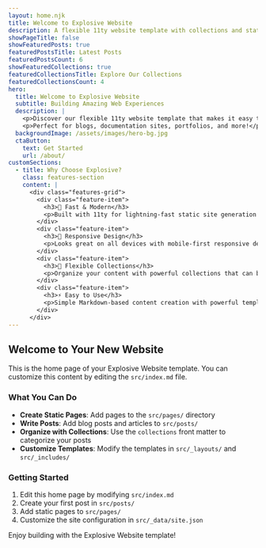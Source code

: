 ```yaml
---
layout: home.njk
title: Welcome to Explosive Website
description: A flexible 11ty website template with collections and static pages
showPageTitle: false
showFeaturedPosts: true
featuredPostsTitle: Latest Posts
featuredPostsCount: 6
showFeaturedCollections: true
featuredCollectionsTitle: Explore Our Collections
featuredCollectionsCount: 4
hero:
  title: Welcome to Explosive Website
  subtitle: Building Amazing Web Experiences
  description: |
    <p>Discover our flexible 11ty website template that makes it easy to create beautiful, organized content with collections and static pages.</p>
    <p>Perfect for blogs, documentation sites, portfolios, and more!</p>
  backgroundImage: /assets/images/hero-bg.jpg
  ctaButton:
    text: Get Started
    url: /about/
customSections:
  - title: Why Choose Explosive?
    class: features-section
    content: |
      <div class="features-grid">
        <div class="feature-item">
          <h3>🚀 Fast & Modern</h3>
          <p>Built with 11ty for lightning-fast static site generation and modern web standards.</p>
        </div>
        <div class="feature-item">
          <h3>📱 Responsive Design</h3>
          <p>Looks great on all devices with mobile-first responsive design principles.</p>
        </div>
        <div class="feature-item">
          <h3>🎨 Flexible Collections</h3>
          <p>Organize your content with powerful collections that can be nested and cross-referenced.</p>
        </div>
        <div class="feature-item">
          <h3>⚡ Easy to Use</h3>
          <p>Simple Markdown-based content creation with powerful templating capabilities.</p>
        </div>
      </div>
---
```


## Welcome to Your New Website

This is the home page of your Explosive Website template. You can customize this content by editing the `src/index.md` file.

### What You Can Do

- **Create Static Pages**: Add pages to the `src/pages/` directory
- **Write Posts**: Add blog posts and articles to `src/posts/`
- **Organize with Collections**: Use the `collections` front matter to categorize your posts
- **Customize Templates**: Modify the templates in `src/_layouts/` and `src/_includes/`

### Getting Started

1. Edit this home page by modifying `src/index.md`
2. Create your first post in `src/posts/`
3. Add static pages to `src/pages/`
4. Customize the site configuration in `src/_data/site.json`

Enjoy building with the Explosive Website template!
